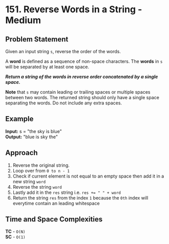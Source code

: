 # 151. Reverse Words in a String - Medium

## Problem Statement
Given an input string `s`, reverse the order of the words.

A **word** is defined as a sequence of non-space characters. The **words** in `s` will be separated by at least one space.

***Return a string of the words in reverse order concatenated by a single space.***

**Note** that `s` may contain leading or trailing spaces or multiple spaces between two words. The returned string should only have a single space separating the words. Do not include any extra spaces.

## Example
**Input:** s = "the sky is blue"<br>
**Output:** "blue is sky the"

## Approach
1. Reverse the original string.
2. Loop over from `0 to n - 1`
3. Check if current element is not equal to an empty space then add it in a new string `word`
4. Reverse the string `word`
5. Lastly add it in the `res` string i.e. `res += " " + word`
6. Return the string `res` from the index `1` because the `0th` index will everytime contain an leading whitespace

## Time and Space Complexities
**TC** - `O(N)`<br>
**SC** - `O(1)`

